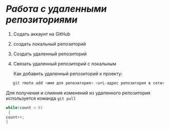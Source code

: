 # ***Работа с удаленными репозиториями***
 1. Содать аккаунт на GitHub
 2. создать локальный репозиторий 
 3. Создать удаленный репозиторий
 4. Связать удаленный репозиторий с локальным

    Как добавить удаленный репозиторий к проекту: 
 ```Bash
    git rmote add <имя для репозитория> <urL-адрес репозитория в сети>
```
Для получения и слияния изменений из удаленного репозитория используется команда `git pull`

```C#
while(count < 0)
 {
count++;
}
```
